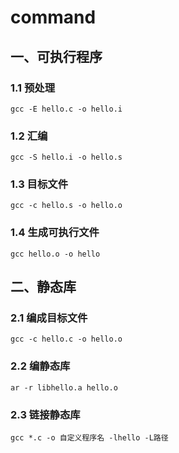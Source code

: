 # command

## 一、可执行程序
### 1.1 预处理
```
gcc -E hello.c -o hello.i
```

### 1.2 汇编
```
gcc -S hello.i -o hello.s
```

### 1.3 目标文件
```
gcc -c hello.s -o hello.o
```

### 1.4 生成可执行文件
```
gcc hello.o -o hello
```

## 二、静态库
### 2.1 编成目标文件
```
gcc -c hello.c -o hello.o
```

### 2.2 编静态库
```
ar -r libhello.a hello.o
```

### 2.3 链接静态库
```
gcc *.c -o 自定义程序名 -lhello -L路径
```
